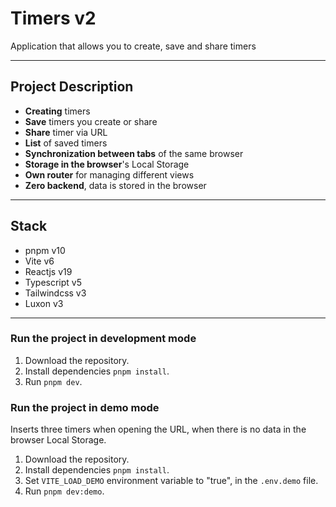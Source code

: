 # Timers v2

Application that allows you to create, save and share timers

<!-- * <a href="https://franlopezm.github.io/countdown/#/ZW5kRGF0ZT0yMDIxLTAxLTIxVDIxOjAwOjAwJnRpbWV6b25lPUV1cm9wZS9NYWRyaWQmaW5pdERhdGU9MjAxOS0wOS0yOVQxMjowMDowMA==" target="_blank">franlopezm.github.io/countdown</a> -->

---

## Project Description

- **Creating** timers
- **Save** timers you create or share
- **Share** timer via URL
- **List** of saved timers
- **Synchronization between tabs** of the same browser
- **Storage in the browser**'s Local Storage
- **Own router** for managing different views
- **Zero backend**, data is stored in the browser

---

## Stack

- pnpm v10
- Vite v6
- Reactjs v19
- Typescript v5
- Tailwindcss v3
- Luxon v3

---

### Run the project in development mode

1. Download the repository.
2. Install dependencies `pnpm install`.
3. Run `pnpm dev`.


### Run the project in demo mode
Inserts three timers when opening the URL, when there is no data in the browser Local Storage.

1. Download the repository.
2. Install dependencies `pnpm install`.
3. Set `VITE_LOAD_DEMO` environment variable to "true", in the `.env.demo` file.
4. Run `pnpm dev:demo`.
